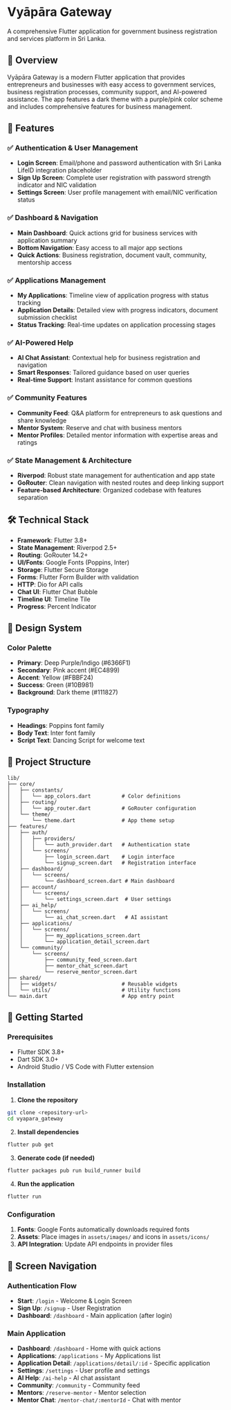 # Vyāpāra Gateway

A comprehensive Flutter application for government business registration and services platform in Sri Lanka.

## 🎯 Overview

Vyāpāra Gateway is a modern Flutter application that provides entrepreneurs and businesses with easy access to government services, business registration processes, community support, and AI-powered assistance. The app features a dark theme with a purple/pink color scheme and includes comprehensive features for business management.

## 🎨 Features

### ✅ Authentication & User Management
- **Login Screen**: Email/phone and password authentication with Sri Lanka LifeID integration placeholder
- **Sign Up Screen**: Complete user registration with password strength indicator and NIC validation
- **Settings Screen**: User profile management with email/NIC verification status

### ✅ Dashboard & Navigation  
- **Main Dashboard**: Quick actions grid for business services with application summary
- **Bottom Navigation**: Easy access to all major app sections
- **Quick Actions**: Business registration, document vault, community, mentorship access

### ✅ Applications Management
- **My Applications**: Timeline view of application progress with status tracking
- **Application Details**: Detailed view with progress indicators, document submission checklist
- **Status Tracking**: Real-time updates on application processing stages

### ✅ AI-Powered Help
- **AI Chat Assistant**: Contextual help for business registration and navigation
- **Smart Responses**: Tailored guidance based on user queries
- **Real-time Support**: Instant assistance for common questions

### ✅ Community Features
- **Community Feed**: Q&A platform for entrepreneurs to ask questions and share knowledge
- **Mentor System**: Reserve and chat with business mentors
- **Mentor Profiles**: Detailed mentor information with expertise areas and ratings

### ✅ State Management & Architecture
- **Riverpod**: Robust state management for authentication and app state
- **GoRouter**: Clean navigation with nested routes and deep linking support
- **Feature-based Architecture**: Organized codebase with features separation

## 🛠 Technical Stack

- **Framework**: Flutter 3.8+
- **State Management**: Riverpod 2.5+
- **Routing**: GoRouter 14.2+
- **UI/Fonts**: Google Fonts (Poppins, Inter)
- **Storage**: Flutter Secure Storage
- **Forms**: Flutter Form Builder with validation
- **HTTP**: Dio for API calls
- **Chat UI**: Flutter Chat Bubble
- **Timeline UI**: Timeline Tile
- **Progress**: Percent Indicator

## 🎨 Design System

### Color Palette
- **Primary**: Deep Purple/Indigo (#6366F1)
- **Secondary**: Pink accent (#EC4899) 
- **Accent**: Yellow (#FBBF24)
- **Success**: Green (#10B981)
- **Background**: Dark theme (#111827)

### Typography
- **Headings**: Poppins font family
- **Body Text**: Inter font family
- **Script Text**: Dancing Script for welcome text

## 📁 Project Structure

```
lib/
├── core/
│   ├── constants/
│   │   └── app_colors.dart          # Color definitions
│   ├── routing/
│   │   └── app_router.dart          # GoRouter configuration
│   └── theme/
│       └── theme.dart               # App theme setup
├── features/
│   ├── auth/
│   │   ├── providers/
│   │   │   └── auth_provider.dart   # Authentication state
│   │   └── screens/
│   │       ├── login_screen.dart    # Login interface
│   │       └── signup_screen.dart   # Registration interface
│   ├── dashboard/
│   │   └── screens/
│   │       └── dashboard_screen.dart # Main dashboard
│   ├── account/
│   │   └── screens/
│   │       └── settings_screen.dart  # User settings
│   ├── ai_help/
│   │   └── screens/
│   │       └── ai_chat_screen.dart   # AI assistant
│   ├── applications/
│   │   └── screens/
│   │       ├── my_applications_screen.dart
│   │       └── application_detail_screen.dart
│   └── community/
│       └── screens/
│           ├── community_feed_screen.dart
│           ├── mentor_chat_screen.dart
│           └── reserve_mentor_screen.dart
├── shared/
│   ├── widgets/                     # Reusable widgets
│   └── utils/                       # Utility functions
└── main.dart                        # App entry point
```

## 🚀 Getting Started

### Prerequisites
- Flutter SDK 3.8+
- Dart SDK 3.0+
- Android Studio / VS Code with Flutter extension

### Installation

1. **Clone the repository**
```bash
git clone <repository-url>
cd vyapara_gateway
```

2. **Install dependencies**
```bash
flutter pub get
```

3. **Generate code (if needed)**
```bash
flutter packages pub run build_runner build
```

4. **Run the application**
```bash
flutter run
```

### Configuration

1. **Fonts**: Google Fonts automatically downloads required fonts
2. **Assets**: Place images in `assets/images/` and icons in `assets/icons/`
3. **API Integration**: Update API endpoints in provider files

## 📱 Screen Navigation

### Authentication Flow
- **Start**: `/login` - Welcome & Login Screen
- **Sign Up**: `/signup` - User Registration
- **Dashboard**: `/dashboard` - Main application (after login)

### Main Application
- **Dashboard**: `/dashboard` - Home with quick actions
- **Applications**: `/applications` - My Applications list
- **Application Detail**: `/applications/detail/:id` - Specific application
- **Settings**: `/settings` - User profile and settings
- **AI Help**: `/ai-help` - AI chat assistant
- **Community**: `/community` - Community feed
- **Mentors**: `/reserve-mentor` - Mentor selection
- **Mentor Chat**: `/mentor-chat/:mentorId` - Chat with mentor

